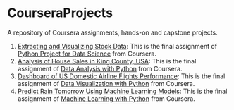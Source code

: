 # CourseraProjects
A repository of Coursera assignments, hands-on and capstone projects.
1. [Extracting and Visualizing Stock Data]( https://github.com/omarabdul81/CourseraProjects/blob/main/ver2023011001_Coursera%20Projects_Final%20Assignment.ipynb): This is the final assignment of [Python Project for Data Science]( https://www.coursera.org/learn/python-project-for-data-science) from Coursera. 
2. [Analysis of House Sales in King County, USA](https://github.com/omarabdul81/CourseraProjects/blob/main/ver2023011301_CourseraProject_House_Sales_in_King_Count_USA.ipynb): This is the final assignment of [Data Analysis with Python](https://www.coursera.org/learn/data-analysis-with-python?=) from Coursera.
3. [Dashboard of US Domestic Airline Flights Performance](https://github.com/omarabdul81/CourseraProjects/blob/main/ver2023012301_CourseraProject_5_Peer_Graded_Assignment_Questions.py): This is the final assignment of [Data Visualization with Python]( https://www.coursera.org/learn/python-for-data-visualization?) from Coursera.
4. [Predict Rain Tomorrow Using Machine Learning Models](https://github.com/omarabdul81/CourseraProjects/blob/main/ver2023022701_ML0101EN_SkillUp_FinalAssignment.ipynb): This is the final assignment of [Machine Learning with Python](https://www.coursera.org/learn/machine-learning-with-python) from Coursera.
